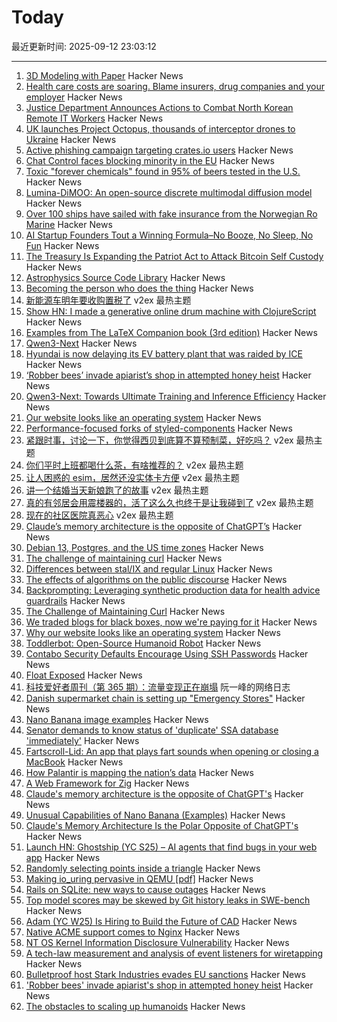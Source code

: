 # Today

最近更新时间: 2025-09-12 23:03:12

--- 
1. [3D Modeling with Paper](https://www.arvinpoddar.com/blog/3d-modeling-with-paper) Hacker News
2. [Health care costs are soaring. Blame insurers, drug companies and your employer](https://www.npr.org/2025/09/12/nx-s1-5534416/health-care-costs-soaring-blame-your-employer) Hacker News
3. [Justice Department Announces Actions to Combat North Korean Remote IT Workers](https://www.justice.gov/opa/pr/justice-department-announces-coordinated-nationwide-actions-combat-north-korean-remote) Hacker News
4. [UK launches Project Octopus, thousands of interceptor drones to Ukraine](https://www.shephardmedia.com/news/air-warfare/dsei-2025-uk-launches-project-octopus-to-deliver-thousands-of-interceptor-drones-to-ukraine/) Hacker News
5. [Active phishing campaign targeting crates.io users](https://blog.rust-lang.org/2025/09/12/crates-io-phishing-campaign/) Hacker News
6. [Chat Control faces blocking minority in the EU](https://twitter.com/TutaPrivacy/status/1966384776883142661) Hacker News
7. [Toxic "forever chemicals" found in 95% of beers tested in the U.S.](https://www.sciencedaily.com/releases/2025/09/250911073204.htm) Hacker News
8. [Lumina-DiMOO: An open-source discrete multimodal diffusion model](https://synbol.github.io/Lumina-DiMOO/) Hacker News
9. [Over 100 ships have sailed with fake insurance from the Norwegian Ro Marine](https://www.nrk.no/vestland/xl/over-100-ships-have-sailed-without-legitimate-insurance-from-the-norwegian-company-ro-marine-1.17565216) Hacker News
10. [AI Startup Founders Tout a Winning Formula–No Booze, No Sleep, No Fun](https://www.wsj.com/business/entrepreneurship/artificial-intelligence-startup-founders-bc730406) Hacker News
11. [The Treasury Is Expanding the Patriot Act to Attack Bitcoin Self Custody](https://www.tftc.io/treasury-iexpanding-patriot-act/) Hacker News
12. [Astrophysics Source Code Library](http://ascl.net/) Hacker News
13. [Becoming the person who does the thing](https://www.fredrivett.com/2025/09/10/becoming-the-person-who-does-the-thing/) Hacker News
14. [新能源车明年要收购置税了](https://www.v2ex.com/t/1158733) v2ex 最热主题
15. [Show HN: I made a generative online drum machine with ClojureScript](https://dopeloop.ai/beat-maker/) Hacker News
16. [Examples from The LaTeX Companion book (3rd edition)](https://ctan.org/pkg/tlc3-examples) Hacker News
17. [Qwen3-Next](https://qwen.ai/blog?id=4074cca80393150c248e508aa62983f9cb7d27cd&from=research.latest-advancements-list) Hacker News
18. [Hyundai is now delaying its EV battery plant that was raided by ICE](https://electrek.co/2025/09/11/hyundai-now-delaying-ev-battery-plant-raided-by-ice/) Hacker News
19. [‘Robber bees’ invade apiarist’s shop in attempted honey heist](https://www.cbc.ca/news/canada/british-columbia/robber-bees-terrace-bc-apiary-1.7627532) Hacker News
20. [Qwen3-Next: Towards Ultimate Training and Inference Efficiency](https://qwen.ai/blog?id=4074cca80393150c248e508aa62983f9cb7d27cd&from=research.latest-advancements-list) Hacker News
21. [Our website looks like an operating system](https://posthog.com/blog/why-os) Hacker News
22. [Performance-focused forks of styled-components](https://www.sanity.io/blog/cut-styled-components-into-pieces-this-is-our-last-resort) Hacker News
23. [紧跟时事，讨论一下，你觉得西贝到底算不算预制菜，好吃吗？](https://www.v2ex.com/t/1158734) v2ex 最热主题
24. [你们平时上班都喝什么茶，有啥推荐的？](https://www.v2ex.com/t/1158704) v2ex 最热主题
25. [让人困惑的 esim，居然还没实体卡方便](https://www.v2ex.com/t/1158701) v2ex 最热主题
26. [讲一个结婚当天新娘跑了的故事](https://www.v2ex.com/t/1158732) v2ex 最热主题
27. [真的有邻居会用震楼器的，活了这么久也终于是让我碰到了](https://www.v2ex.com/t/1158687) v2ex 最热主题
28. [现在的社区医院真恶心](https://www.v2ex.com/t/1158683) v2ex 最热主题
29. [Claude’s memory architecture is the opposite of ChatGPT’s](https://www.shloked.com/writing/claude-memory) Hacker News
30. [Debian 13, Postgres, and the US time zones](https://rachelbythebay.com/w/2025/09/11/debtz/) Hacker News
31. [The challenge of maintaining curl](https://lwn.net/Articles/1034966/) Hacker News
32. [Differences between stal/IX and regular Linux](https://stal-ix.github.io/STALIX.html) Hacker News
33. [The effects of algorithms on the public discourse](https://tekhne.dev/internet-resist/) Hacker News
34. [Backprompting: Leveraging synthetic production data for health advice guardrails](https://arxiv.org/abs/2508.18384) Hacker News
35. [The Challenge of Maintaining Curl](https://lwn.net/Articles/1034966/) Hacker News
36. [We traded blogs for black boxes, now we're paying for it](https://tekhne.dev/internet-resist/) Hacker News
37. [Why our website looks like an operating system](https://posthog.com/blog/why-os) Hacker News
38. [Toddlerbot: Open-Source Humanoid Robot](https://toddlerbot.github.io/) Hacker News
39. [Contabo Security Defaults Encourage Using SSH Passwords](https://jamesoclaire.com/2025/09/12/contabo-defaults-encourage-using-ssh-passwords/) Hacker News
40. [Float Exposed](https://float.exposed/) Hacker News
41. [科技爱好者周刊（第 365 期）：流量变现正在崩塌](http://www.ruanyifeng.com/blog/2025/09/weekly-issue-365.html) 阮一峰的网络日志
42. [Danish supermarket chain is setting up "Emergency Stores"](https://swiss.social/@swaldorff/115186445638788782) Hacker News
43. [Nano Banana image examples](https://github.com/PicoTrex/Awesome-Nano-Banana-images/blob/main/README_en.md) Hacker News
44. [Senator demands to know status of 'duplicate' SSA database 'immediately'](https://www.theregister.com/2025/09/11/ssa_doge_whistleblower_demand/) Hacker News
45. [Fartscroll-Lid: An app that plays fart sounds when opening or closing a MacBook](https://github.com/iannuttall/fartscroll-lid) Hacker News
46. [How Palantir is mapping the nation’s data](https://theconversation.com/when-the-government-can-see-everything-how-one-company-palantir-is-mapping-the-nations-data-263178) Hacker News
47. [A Web Framework for Zig](https://www.jetzig.dev/) Hacker News
48. [Claude's memory architecture is the opposite of ChatGPT's](https://www.shloked.com/writing/claude-memory) Hacker News
49. [Unusual Capabilities of Nano Banana (Examples)](https://github.com/PicoTrex/Awesome-Nano-Banana-images/blob/main/README_en.md) Hacker News
50. [Claude's Memory Architecture Is the Polar Opposite of ChatGPT's](https://www.shloked.com/writing/claude-memory) Hacker News
51. [Launch HN: Ghostship (YC S25) – AI agents that find bugs in your web app](https://news.ycombinator.com/item?id=45215032) Hacker News
52. [Randomly selecting points inside a triangle](https://www.johndcook.com/blog/2025/09/11/random-inside-triangle/) Hacker News
53. [Making io_uring pervasive in QEMU [pdf]](https://vmsplice.net/~stefan/stefanha-kvm-forum-2025.pdf) Hacker News
54. [Rails on SQLite: new ways to cause outages](https://andre.arko.net/2025/09/11/rails-on-sqlite-exciting-new-ways-to-cause-outages/) Hacker News
55. [Top model scores may be skewed by Git history leaks in SWE-bench](https://github.com/SWE-bench/SWE-bench/issues/465) Hacker News
56. [Adam (YC W25) Is Hiring to Build the Future of CAD](https://www.ycombinator.com/companies/adam/jobs/q6td4uk-founding-engineer) Hacker News
57. [Native ACME support comes to Nginx](https://letsencrypt.org/2025/09/11/native-acme-for-nginx) Hacker News
58. [NT OS Kernel Information Disclosure Vulnerability](https://www.crowdfense.com/nt-os-kernel-information-disclosure-vulnerability-cve-2025-53136/) Hacker News
59. [A tech-law measurement and analysis of event listeners for wiretapping](https://arxiv.org/abs/2508.19825) Hacker News
60. [Bulletproof host Stark Industries evades EU sanctions](https://krebsonsecurity.com/2025/09/bulletproof-host-stark-industries-evades-eu-sanctions/) Hacker News
61. ['Robber bees' invade apiarist's shop in attempted honey heist](https://www.cbc.ca/news/canada/british-columbia/robber-bees-terrace-bc-apiary-1.7627532) Hacker News
62. [The obstacles to scaling up humanoids](https://spectrum.ieee.org/humanoid-robot-scaling) Hacker News
